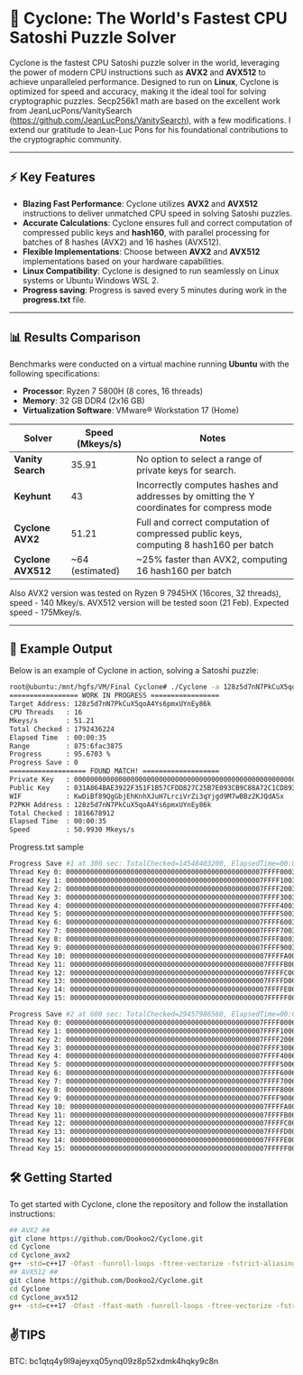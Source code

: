 # 🚀 Cyclone: The World's Fastest CPU Satoshi Puzzle Solver

Cyclone is the fastest CPU Satoshi puzzle solver in the world, leveraging the power of modern CPU instructions such as **AVX2** and **AVX512** to achieve unparalleled performance. Designed to run on **Linux**, Cyclone is optimized for speed and accuracy, making it the ideal tool for solving cryptographic puzzles.
Secp256k1 math are based on the excellent work from JeanLucPons/VanitySearch (https://github.com/JeanLucPons/VanitySearch), with a few modifications.
I extend our gratitude to Jean-Luc Pons for his foundational contributions to the cryptographic community.

---

## ⚡ Key Features

- **Blazing Fast Performance**: Cyclone utilizes **AVX2** and **AVX512** instructions to deliver unmatched CPU speed in solving Satoshi puzzles.
- **Accurate Calculations**: Cyclone ensures full and correct computation of compressed public keys and **hash160**, with parallel processing for batches of 8 hashes (AVX2) and 16 hashes (AVX512).
- **Flexible Implementations**: Choose between **AVX2** and **AVX512** implementations based on your hardware capabilities.
- **Linux Compatibility**: Cyclone is designed to run seamlessly on Linux systems or Ubuntu Windows WSL 2.
- **Progress saving**: Progress is saved every 5 minutes during work in the **progress.txt** file.

---

## 📊 Results Comparison

Benchmarks were conducted on a virtual machine running **Ubuntu** with the following specifications:
- **Processor**: Ryzen 7 5800H (8 cores, 16 threads)
- **Memory**: 32 GB DDR4 (2x16 GB)
- **Virtualization Software**: VMware® Workstation 17 (Home)

| Solver             | Speed (Mkeys/s) | Notes                                                                                      |
|--------------------|-----------------|--------------------------------------------------------------------------------------------|
| **Vanity Search**  | 35.91           | No option to select a range of private keys for search.                                    |
| **Keyhunt**        | 43              | Incorrectly computes hashes and addresses by omitting the Y coordinates for compress mode  |
| **Cyclone AVX2**   | 51.21           | Full and correct computation of compressed public keys, computing 8 hash160 per batch      |
| **Cyclone AVX512** | ~64 (estimated) | ~25% faster than AVX2, computing 16 hash160 per batch                                      |

Also AVX2 version was tested on Ryzen 9 7945HX (16cores, 32 threads), speed - 140 Mkey/s.
AVX512 version will be tested soon (21 Feb). Expected speed - 175Mkey/s.

---
## 🔷 Example Output

Below is an example of Cyclone in action, solving a Satoshi puzzle:

```bash
root@ubuntu:/mnt/hgfs/VM/Final Cyclone# ./Cyclone -a 128z5d7nN7PkCuX5qoA4Ys6pmxUYnEy86k -r 875:6FAC3875
================= WORK IN PROGRESS =================
Target Address: 128z5d7nN7PkCuX5qoA4Ys6pmxUYnEy86k
CPU Threads   : 16
Mkeys/s       : 51.21
Total Checked : 1792436224
Elapsed Time  : 00:00:35
Range         : 875:6fac3875
Progress      : 95.6703 %
Progress Save : 0
=================== FOUND MATCH! ===================
Private Key   : 0000000000000000000000000000000000000000000000000000000006AC3875
Public Key    : 031A864BAE3922F351F1B57CFDD827C25B7E093CB9C88A72C1CD893D9F90F44ECE
WIF           : KwDiBf89QgGbjEhKnhXJuH7LrciVrZi3qYjgd9M7wBBz2KJQdASx
P2PKH Address : 128z5d7nN7PkCuX5qoA4Ys6pmxUYnEy86k
Total Checked : 1816678912
Elapsed Time  : 00:00:35
Speed         : 50.9930 Mkeys/s

```
Progress.txt sample
```bash
Progress Save #1 at 300 sec: TotalChecked=14548403200, ElapsedTime=00:04:55, Mkeys/s=49.32
Thread Key 0: 0000000000000000000000000000000000000000000000007FFFF0003769451A
Thread Key 1: 0000000000000000000000000000000000000000000000007FFFF10037363C56
Thread Key 2: 0000000000000000000000000000000000000000000000007FFFF20035B32EE8
Thread Key 3: 0000000000000000000000000000000000000000000000007FFFF30037BAE12C
Thread Key 4: 0000000000000000000000000000000000000000000000007FFFF4003775371C
Thread Key 5: 0000000000000000000000000000000000000000000000007FFFF5003719E4CA
Thread Key 6: 0000000000000000000000000000000000000000000000007FFFF60035ABDE40
Thread Key 7: 0000000000000000000000000000000000000000000000007FFFF7003768D788
Thread Key 8: 0000000000000000000000000000000000000000000000007FFFF80037533144
Thread Key 9: 0000000000000000000000000000000000000000000000007FFFF90035AD62BA
Thread Key 10: 0000000000000000000000000000000000000000000000007FFFFA003705ECD6
Thread Key 11: 0000000000000000000000000000000000000000000000007FFFFB0035A637EC
Thread Key 12: 0000000000000000000000000000000000000000000000007FFFFC0037B613FE
Thread Key 13: 0000000000000000000000000000000000000000000000007FFFFD00374EDF9A
Thread Key 14: 0000000000000000000000000000000000000000000000007FFFFE0037166A48
Thread Key 15: 0000000000000000000000000000000000000000000000007FFFFF0037270B96

Progress Save #2 at 600 sec: TotalChecked=29457986560, ElapsedTime=00:09:55, Mkeys/s=49.51
Thread Key 0: 0000000000000000000000000000000000000000000000007FFFF0006F2E0062
Thread Key 1: 0000000000000000000000000000000000000000000000007FFFF1006ECD7D46
Thread Key 2: 0000000000000000000000000000000000000000000000007FFFF2006BF8BEDC
Thread Key 3: 0000000000000000000000000000000000000000000000007FFFF3006FBD943E
Thread Key 4: 0000000000000000000000000000000000000000000000007FFFF4006F2B7EE6
Thread Key 5: 0000000000000000000000000000000000000000000000007FFFF5006E9339C4
Thread Key 6: 0000000000000000000000000000000000000000000000007FFFF6006BFBE1B6
Thread Key 7: 0000000000000000000000000000000000000000000000007FFFF7006F3CFB58
Thread Key 8: 0000000000000000000000000000000000000000000000007FFFF8006EFAE9AC
Thread Key 9: 0000000000000000000000000000000000000000000000007FFFF9006BECBCEA
Thread Key 10: 0000000000000000000000000000000000000000000000007FFFFA006E843ECE
Thread Key 11: 0000000000000000000000000000000000000000000000007FFFFB006BF02B78
Thread Key 12: 0000000000000000000000000000000000000000000000007FFFFC006FB43F9C
Thread Key 13: 0000000000000000000000000000000000000000000000007FFFFD006EFDE8AA
Thread Key 14: 0000000000000000000000000000000000000000000000007FFFFE006EA5CD1E
Thread Key 15: 0000000000000000000000000000000000000000000000007FFFFF006EBC9242
```

## 🛠️ Getting Started

To get started with Cyclone, clone the repository and follow the installation instructions:

```bash
## AVX2 ##
git clone https://github.com/Dookoo2/Cyclone.git
cd Сyclone
cd Cyclone_avx2
g++ -std=c++17 -Ofast -funroll-loops -ftree-vectorize -fstrict-aliasing -fno-semantic-interposition -fvect-cost-model=unlimited -fno-trapping-math -fipa-ra -fipa-modref -flto -fassociative-math -fopenmp -mavx2 -mbmi2 -madx -o Cyclone Cyclone.cpp SECP256K1.cpp Int.cpp IntGroup.cpp IntMod.cpp Point.cpp ripemd160_avx2.cpp p2pkh_decoder.cpp sha256_avx2.cpp
## AVX512 ##
git clone https://github.com/Dookoo2/Cyclone.git
cd Сyclone
cd Cyclone_avx512
g++ -std=c++17 -Ofast -ffast-math -funroll-loops -ftree-vectorize -fstrict-aliasing -fno-semantic-interposition -fvect-cost-model=unlimited -fno-trapping-math -fipa-ra -mavx512f -mavx512vl -mavx512bw -mavx512dq -fipa-modref -flto -fassociative-math -fopenmp -mavx2 -mbmi2 -madx -o Cyclone Cyclone.cpp SECP256K1.cpp Int.cpp IntGroup.cpp IntMod.cpp Point.cpp ripemd160_avx2.cpp p2pkh_decoder.cpp sha256_avx2.cpp ripemd160_avx512.cpp sha256_avx512.cpp
```

## ✌️**TIPS**
BTC: bc1qtq4y9l9ajeyxq05ynq09z8p52xdmk4hqky9c8n

